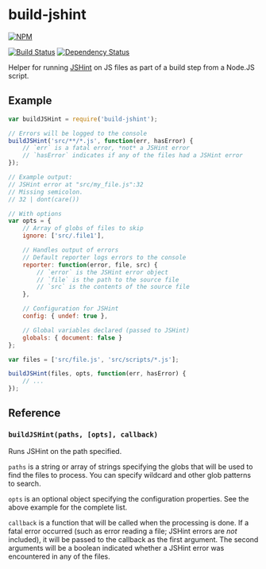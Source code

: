 # build-jshint

[![NPM](https://nodei.co/npm/build-jshint.png?compact=true)](https://nodei.co/npm/build-jshint/)

[![Build Status](https://drone.io/github.com/conradz/build-jshint/status.png)](https://drone.io/github.com/conradz/build-jshint/latest)
[![Dependency Status](https://gemnasium.com/conradz/build-jshint.png)](https://gemnasium.com/conradz/build-jshint)

Helper for running [JSHint](http://jshint.com) on JS files as part of a build
step from a Node.JS script.

## Example

```js
var buildJSHint = require('build-jshint');

// Errors will be logged to the console
buildJSHint('src/**/*.js', function(err, hasError) {
    // `err` is a fatal error, *not* a JSHint error
    // `hasError` indicates if any of the files had a JSHint error
});

// Example output:
// JSHint error at "src/my_file.js":32
// Missing semicolon.
// 32 | dont(care())

// With options
var opts = {
    // Array of globs of files to skip
    ignore: ['src/.file1'],

    // Handles output of errors
    // Default reporter logs errors to the console
    reporter: function(error, file, src) {
        // `error` is the JSHint error object
        // `file` is the path to the source file
        // `src` is the contents of the source file
    },

    // Configuration for JSHint
    config: { undef: true },

    // Global variables declared (passed to JSHint)
    globals: { document: false }
};

var files = ['src/file.js', 'src/scripts/*.js'];

buildJSHint(files, opts, function(err, hasError) {
    // ...
});
```

## Reference

### `buildJSHint(paths, [opts], callback)`

Runs JSHint on the path specified.

`paths` is a string or array of strings specifying the globs that will be used
to find the files to process. You can specify wildcard and other glob patterns
to search.

`opts` is an optional object specifying the configuration properties. See the
above example for the complete list.

`callback` is a function that will be called when the processing is done. If
a fatal error occurred (such as error reading a file; JSHint errors are *not*
included), it will be passed to the callback as the first argument. The second
arguments will be a boolean indicated whether a JSHint error was encountered in
any of the files.